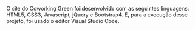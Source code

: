 O site do Coworking Green foi desenvolvido com as seguintes linguagens: HTML5, CSS3, Javascript, jQuery e Bootstrap4. 
E, para a execução desse projeto, foi usado o editor Visual Studio Code. 
